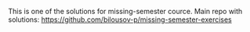 This is one of the solutions for missing-semester cource. Main repo with solutions: https://github.com/bilousov-p/missing-semester-exercises
